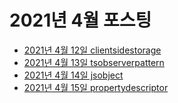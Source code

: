 # 2021년 4월 포스팅

- [2021년 4월 12일 clientsidestorage](2021-04-12-clientsidestorage.md)
- [2021년 4월 13일 tsobserverpattern](2021-04-13-tsobserverpattern.md)
- [2021년 4월 14일 jsobject](2021-04-14-jsobject.md)
- [2021년 4월 15일 propertydescriptor](2021-04-15-propertydescriptor.md)
